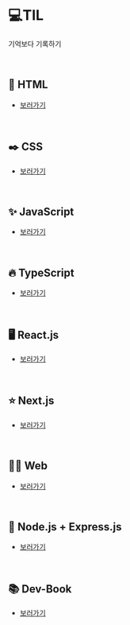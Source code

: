 # 💻TIL

기억보다 기록하기

<!-- ♻️ Tech Blog : https://velog.io/@hoho_0815 -->

<br>

## 📃 HTML

- [보러가기](html/bookmark.md)

<br>

## ✒️ CSS

- [보러가기](css/bookmark.md)

<br>

## ✨ JavaScript

- [보러가기](js/bookmark.md)

<br>

## 🔥 TypeScript

- [보러가기](ts/bookmark.md)

<br>

## 🖥 React.js

- [보러가기](react/bookmark.md)

<br>

## ⭐️ Next.js

- [보러가기](nextJS/bookmark.md)

<br>


## 👨‍💻 Web
- [보러가기](web/bookmark.md)

<br>

## 🔌 Node.js + Express.js

-   [보러가기](node/bookmark.md)

<br>

## 📚 Dev-Book

-   [보러가기](devBook/bookmark.md)
